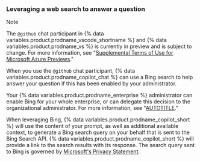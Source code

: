 ### Leveraging a web search to answer a question

> [!NOTE]
> The `@github` chat participant in {% data variables.product.prodname_vscode_shortname %} and {% data variables.product.prodname_vs %} is currently in preview and is subject to change. For more information, see "[Supplemental Terms of Use for Microsoft Azure Previews](https://azure.microsoft.com/en-us/support/legal/preview-supplemental-terms)."

When you use the `@github` chat participant, {% data variables.product.prodname_copilot_chat %} can use a Bing search to help answer your question if this has been enabled by your administrator.

Your {% data variables.product.prodname_enterprise %} administrator can enable Bing for your whole enterprise, or can delegate this decision to the organizational administrator. For more information, see "[AUTOTITLE](/admin/policies/enforcing-policies-for-your-enterprise/enforcing-policies-for-github-copilot-in-your-enterprise)."

When leveraging Bing, {% data variables.product.prodname_copilot_short %} will use the content of your prompt, as well as additional available context, to generate a Bing search query on your behalf that is sent to the Bing Search API. {% data variables.product.prodname_copilot_short %} will provide a link to the search results with its response. The search query sent to Bing is governed by [Microsoft's Privacy Statement](https://privacy.microsoft.com/en-us/privacystatement).
